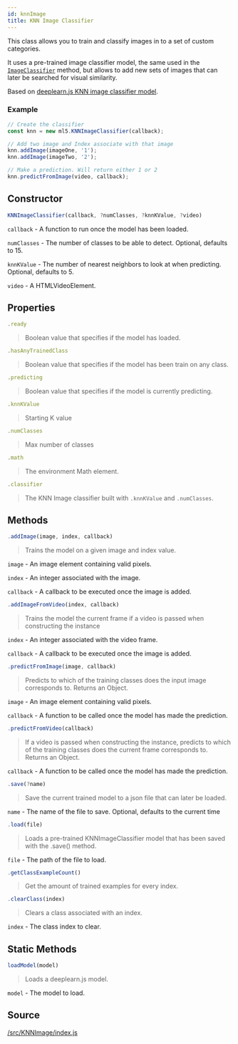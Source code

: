 ```yaml
---
id: knnImage
title: KNN Image Classifier
---
```


This class allows you to train and classify images in to a set of custom categories. 

It uses a pre-trained image classifier model, the same used in the [`ImageClassifier`](/imageclassifier.md) method, but allows to add new sets of images that can later be searched for visual similarity.

Based on [deeplearn.js KNN image classifier model](https://github.com/PAIR-code/deeplearnjs/tree/master/models/knn_image_classifier).

### Example

```javascript
// Create the classifier
const knn = new ml5.KNNImageClassifier(callback);

// Add two image and Index associate with that image
knn.addImage(imageOne, '1');
knn.addImage(imageTwo, '2');

// Make a prediction. Will return either 1 or 2
knn.predictFromImage(video, callback);
```

## Constructor
  ```javascript
  KNNImageClassifier(callback, ?numClasses, ?knnKValue, ?video)
  ```
  `callback` - A function to run once the model has been loaded.

  `numClasses` - The number of classes to be able to detect. Optional, defaults to 15.
  
  `knnKValue` - The number of nearest neighbors to look at when predicting. Optional, defaults to 5.

  `video` - A HTMLVideoElement.

## Properties

  ```javascript
  .ready
  ```
  > Boolean value that specifies if the model has loaded.

  ```javascript
  .hasAnyTrainedClass
  ```
  > Boolean value that specifies if the model has been train on any class.

  ```javascript
  .predicting
  ```
  > Boolean value that specifies if the model is currently predicting.

  ```javascript
  .knnKValue
  ```
  > Starting K value

  ```javascript
  .numClasses
  ```
  > Max number of classes

  ```javascript
  .math
  ```
  > The environment Math element.

  ```javascript
  .classifier
  ```
  > The KNN Image classifier built with `.knnKValue` and `.numClasses`.

## Methods

  ```javascript
  .addImage(image, index, callback)
  ```
  > Trains the model on a given image and index value.

  `image` -  An image element containing valid pixels.

  `index` - An integer associated with the image.

  `callback` - A callback to be executed once the image is added.

  ```javascript
  .addImageFromVideo(index, callback)
  ```
  > Trains the model the current frame if a video is passed when constructing the instance

  `index` - An integer associated with the video frame.

  `callback` - A callback to be executed once the image is added.

  ```javascript
  .predictFromImage(image, callback)
  ```
  > Predicts to which of the training classes does the input image corresponds to. Returns an Object.

  `image` -  An image element containing valid pixels.

  `callback` - A function to be called once the model has made the prediction.


  ```javascript
  .predictFromVideo(callback)
  ```
  > If a video is passed when constructing the instance, predicts to which of the training classes does the current frame corresponds to. Returns an Object.

  `callback` - A function to be called once the model has made the prediction.

  ```javascript
  .save(?name)
  ```
  > Save the current trained model to a json file that can later be loaded.

  `name` - The name of the file to save. Optional, defaults to the current time 

  ```javascript
  .load(file)
  ```
  > Loads a pre-trained KNNImageClassifier model that has been saved with the .save() method.

  `file` - The path of the file to load. 


  ```javascript
  .getClassExampleCount()
  ```
  > Get the amount of trained examples for every index.

  ```javascript
  .clearClass(index)
  ```
  > Clears a class associated with an index.

  `index` - The class index to clear.

## Static Methods

  ```javascript
  loadModel(model)
  ```
  > Loads a deeplearn.js model.

  `model` - The model to load.

## Source

[/src/KNNImage/index.js](https://github.com/ITPNYU/ml5/blob/master/src/KNNImage/index.js)